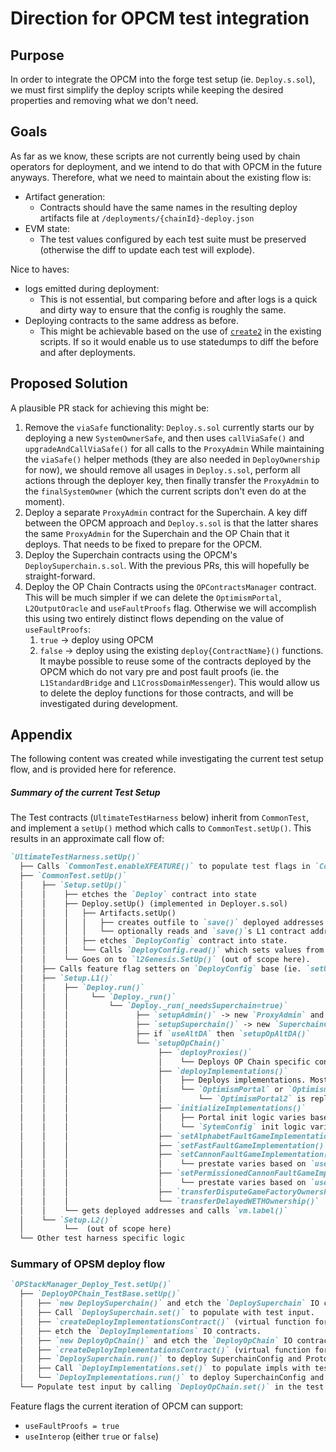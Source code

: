 # Direction for OPCM test integration

## Purpose

In order to integrate the OPCM into the forge test setup (ie. `Deploy.s.sol`), we must first
simplify the deploy scripts while keeping the desired properties and removing what we don't need.

## Goals

As far as we know, these scripts are not currently being used by chain operators for deployment, and
we intend to do that with OPCM in the future anyways. Therefore, what we need to maintain about the
existing flow is:
- Artifact generation:
  - Contracts should have the same names in the resulting deploy artifacts file at
    `/deployments/{chainId}-deploy.json`
- EVM state:
  - The test values configured by each test suite must be preserved (otherwise the diff to update
    each test will explode).

Nice to haves:
- logs emitted during deployment:
  - This is not essential, but comparing before and after logs is a quick and dirty way to ensure
    that the config is roughly the same.
- Deploying contracts to the same address as before.
  - This might be achievable based on the use of
    [`create2`](https://github.com/ethereum-optimism/optimism/blob/develop/packages/contracts-bedrock/scripts/deploy/Deploy.s.sol#L1703)
    in the existing scripts. If so it would enable us to use statedumps to diff the before and after
    deployments.

## Proposed Solution

A plausible PR stack for achieving this might be:

1. Remove the `viaSafe` functionality: `Deploy.s.sol` currently starts our by deploying a new
  `SystemOwnerSafe`, and then uses `callViaSafe()` and `upgradeAndCallViaSafe()` for all calls to
    the `ProxyAdmin` While maintaining the `viaSafe()` helper methods (they are also needed in
  `DeployOwnership` for now), we should remove all usages in `Deploy.s.sol`, perform all actions
    through the deployer key, then finally transfer the `ProxyAdmin` to the `finalSystemOwner`
    (which the current scripts don't even do at the moment).
2. Deploy a separate `ProxyAdmin` contract for the Superchain. A key diff between the OPCM approach
    and `Deploy.s.sol` is that the latter shares the same `ProxyAdmin` for the Superchain and the OP
    Chain that it deploys. That needs to be fixed to prepare for the OPCM.
3. Deploy the Superchain contracts using the OPCM's `DeploySuperchain.s.sol`. With the previous PRs,
    this will hopefully be straight-forward.
4. Deploy the OP Chain Contracts using the `OPContractsManager` contract. This will be much simpler
    if we can delete the `OptimismPortal`, `L2OutputOracle` and `useFaultProofs` flag. Otherwise we
    will accomplish this using two entirely distinct flows depending on the value of
    `useFaultProofs`:
      1. `true` -> deploy using OPCM
      2. `false` -> deploy using the existing `deploy{ContractName}()` functions. It maybe possible
         to reuse some of the contracts deployed by the OPCM which do not vary pre and post fault
         proofs (ie. the `L1StandardBridge` and `L1CrossDomainMessenger`). This would allow us to
         delete the deploy functions for those contracts, and will be investigated during
         development.

## Appendix

The following content was created while investigating the current test setup flow, and
is provided here for reference.

##### Summary of the current Test Setup

The Test contracts (`UltimateTestHarness` below) inherit from `CommonTest`, and implement a
`setUp()` method which calls to `CommonTest.setUp()`. This results in an approximate call flow of:

```md
`UltimateTestHarness.setUp()`
  ├── Calls `CommonTest.enableXFEATURE()` to populate test flags in `CommonTest`
  ├── `CommonTest.setUp()`
  │    ├── `Setup.setUp()`
  │    │    ├── etches the `Deploy` contract into state
  │    │    ├── Deploy.setUp() (implemented in Deployer.s.sol)
  │    │    │   ├── Artifacts.setUp()
  │    │    │   │   ├── creates outfile to `save()` deployed addresses to
  │    │    │   │   └── optionally reads and `save()`s L1 contract addresses from a `CONTRACT_ADDRESSES_PATH`
  │    │    │   ├── etches `DeployConfig` contract into state.
  │    │    │   └── Calls `DeployConfig.read()` which sets values from the config file into the `DeployConfig`s getters
  │    │    └── Goes on to `l2Genesis.SetUp()` (out of scope here).
  │    ├── Calls feature flag setters on `DeployConfig` base (ie. `setUseFaultProofs()`) depending on the values set in the Harness contract
  │    ├── `Setup.L1()`
  │    │    ├── `Deploy.run()`
  │    │    │     └── `Deploy._run()`
  │    │    │         └── `Deploy._run(_needsSuperchain=true)`
  │    │    │               ├── `setupAdmin()` -> new `ProxyAdmin` and `AddressMessenger`
  │    │    │               ├── `setupSuperchain()` -> new `SuperchainConfig` and `ProtocolVersions`
  │    │    │               ├── if `useAltDA` then `setupOpAltDA()`
  │    │    │               └── `setupOpChain()`
  │    │    │                    ├── `deployProxies()`
  │    │    │                    │    └── Deploys OP Chain specific contracts. Does not contains forking logic based on feature flags
  │    │    │                    ├── `deployImplementations()`
  │    │    │                    │    ├── Deploys implementations. Most of the feature flag specific logic is contained here.
  │    │    │                    │    └── `OptimismPortal` or `OptimismPortal2` is deployed based on `useFaultProofs`
  │    │    │                    │        └── `OptimismPortal2` is replaced with `OptimismPortalInterop` based on `useInterop()`
  │    │    │                    ├── `initializeImplementations()`
  │    │    │                    │    ├── Portal init logic varies based on `useFaultProofs`
  │    │    │                    │    └── `SytemConfig` init logic varies based on `useCustomGasToken`
  │    │    │                    ├── `setAlphabetFaultGameImplementation()`
  │    │    │                    ├── `setFastFaultGameImplementation()`
  │    │    │                    ├── `setCannonFaultGameImplementation()`
  │    │    │                    │    └── prestate varies based on `useMultiThreadedCannon`
  │    │    │                    ├── `setPermissionedCannonFaultGameImplementation()`
  │    │    │                    │    └── prestate varies based on `useMultiThreadedCannon`
  │    │    │                    ├── `transferDisputeGameFactoryOwnership()`
  │    │    │                    └── `transferDelayedWETHOwnership()`
  │    │    └── gets deployed addresses and calls `vm.label()`
  │    └── `Setup.L2()`
  │         └──  (out of scope here)
  └── Other test harness specific logic
```

### Summary of OPSM deploy flow

```md
`OPStackManager_Deploy_Test.setUp()`
  ├── `DeployOPChain_TestBase.setUp()`
  │   ├── `new DeploySuperchain()` and etch the `DeploySuperchain` IO contracts
  │   ├── Call `DeploySuperchain.set()` to populate with test input.
  │   ├── `createDeployImplementationsContract()` (virtual function for deploying different features)
  │   ├── etch the `DeployImplementations` IO contracts.
  │   ├── `new DeployOpChain()` and etch the `DeployOpChain` IO contracts. Defer `DeployOpChain.set()` calls for now.
  │   ├── `createDeployImplementationsContract()` (virtual function for deploying different features)
  │   ├── `DeploySuperchain.run()` to deploy SuperchainConfig and ProtocolVersions
  │   ├── Call `DeployImplementations.set()` to populate impls with test input
  │   └── `DeployImplementations.run()` to deploy SuperchainConfig and ProtocolVersions
  └── Populate test input by calling `DeployOpChain.set()` in the test suite.
```

Feature flags the current iteration of OPCM can support:
- `useFaultProofs = true`
- `useInterop` (either `true` or `false`)
